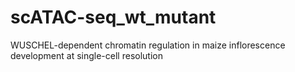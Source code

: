 # scATAC-seq_wt_mutant
WUSCHEL-dependent chromatin regulation in maize inflorescence development at single-cell resolution
